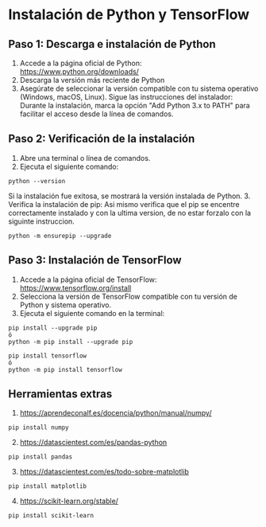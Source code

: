 # Instalación de Python y TensorFlow
## Paso 1: Descarga e instalación de Python
1. Accede a la página oficial de Python: https://www.python.org/downloads/
2. Descarga la versión más reciente de Python
3. Asegúrate de seleccionar la versión compatible con tu sistema operativo (Windows, macOS, Linux).
Sigue las instrucciones del instalador: Durante la instalación, marca la opción "Add Python 3.x to PATH" para facilitar el acceso desde la línea de comandos.
## Paso 2: Verificación de la instalación
1. Abre una terminal o línea de comandos.
2. Ejecuta el siguiente comando:
```
python --version
```
Si la instalación fue exitosa, se mostrará la versión instalada de Python.
3. Verifica la instalación de pip:
Asi mismo verifica que el pip se encentre correctamente instalado y con la ultima version, de no estar forzalo con la siguinte instruccion. 
```
python -m ensurepip --upgrade 
```
## Paso 3: Instalación de TensorFlow
1. Accede a la página oficial de TensorFlow: https://www.tensorflow.org/install
2. Selecciona la versión de TensorFlow compatible con tu versión de Python y sistema operativo.
3. Ejecuta el siguiente comando en la terminal:
```
pip install --upgrade pip 
ó
python -m pip install --upgrade pip
```
```
pip install tensorflow
ó
python -m pip install tensorflow
```
## Herramientas extras
1. https://aprendeconalf.es/docencia/python/manual/numpy/
```
pip install numpy
```
2. https://datascientest.com/es/pandas-python

```
pip install pandas
```
3. https://datascientest.com/es/todo-sobre-matplotlib
```
pip install matplotlib
```
4. https://scikit-learn.org/stable/

```
pip install scikit-learn
```
